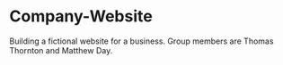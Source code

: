 Company-Website
===============

Building a fictional website for a business.
Group members are Thomas Thornton and Matthew Day.
